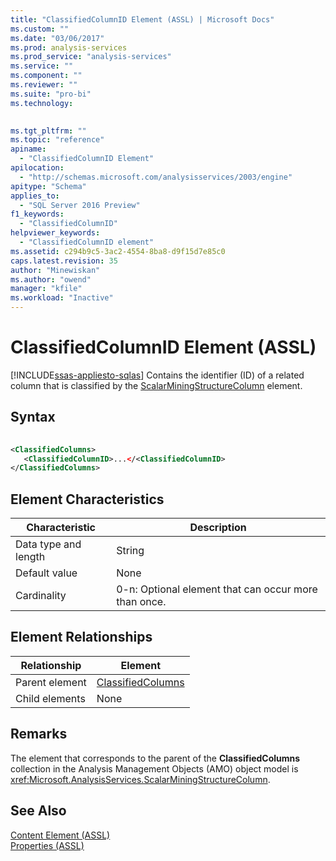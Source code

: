 ```yaml
---
title: "ClassifiedColumnID Element (ASSL) | Microsoft Docs"
ms.custom: ""
ms.date: "03/06/2017"
ms.prod: analysis-services
ms.prod_service: "analysis-services"
ms.service: ""
ms.component: ""
ms.reviewer: ""
ms.suite: "pro-bi"
ms.technology: 
  

ms.tgt_pltfrm: ""
ms.topic: "reference"
apiname: 
  - "ClassifiedColumnID Element"
apilocation: 
  - "http://schemas.microsoft.com/analysisservices/2003/engine"
apitype: "Schema"
applies_to: 
  - "SQL Server 2016 Preview"
f1_keywords: 
  - "ClassifiedColumnID"
helpviewer_keywords: 
  - "ClassifiedColumnID element"
ms.assetid: c294b9c5-3ac2-4554-8ba8-d9f15d7e85c0
caps.latest.revision: 35
author: "Minewiskan"
ms.author: "owend"
manager: "kfile"
ms.workload: "Inactive"
---
```

# ClassifiedColumnID Element (ASSL)
[!INCLUDE[ssas-appliesto-sqlas](../../../includes/ssas-appliesto-sqlas.md)]
  Contains the identifier (ID) of a related column that is classified by the [ScalarMiningStructureColumn](../../../analysis-services/scripting/data-type/scalarminingstructurecolumn-data-type-assl.md) element.  
  
## Syntax  
  
```xml  
  
<ClassifiedColumns>  
   <ClassifiedColumnID>...</<ClassifiedColumnID>  
</ClassifiedColumns>  
```  
  
## Element Characteristics  
  
|Characteristic|Description|  
|--------------------|-----------------|  
|Data type and length|String|  
|Default value|None|  
|Cardinality|0-n: Optional element that can occur more than once.|  
  
## Element Relationships  
  
|Relationship|Element|  
|------------------|-------------|  
|Parent element|[ClassifiedColumns](../../../analysis-services/scripting/collections/classifiedcolumns-element-assl.md)|  
|Child elements|None|  
  
## Remarks  
 The element that corresponds to the parent of the **ClassifiedColumns** collection in the Analysis Management Objects (AMO) object model is <xref:Microsoft.AnalysisServices.ScalarMiningStructureColumn>.  
  
## See Also  
 [Content Element &#40;ASSL&#41;](../../../analysis-services/scripting/properties/content-element-assl.md)   
 [Properties &#40;ASSL&#41;](../../../analysis-services/scripting/properties/properties-assl.md)  
  
  
